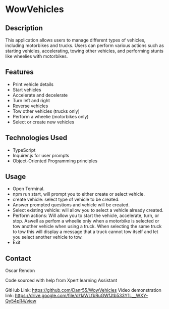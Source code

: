 # WowVehicles

## Description
This application allows users to manage different types of vehicles, including motorbikes and trucks. Users can perform various actions such as starting vehicles, accelerating, towing other vehicles, and performing stunts like wheelies with motorbikes.

## Features
- Print vehicle details
- Start vehicles
- Accelerate and decelerate
- Turn left and right
- Reverse vehicles
- Tow other vehicles (trucks only)
- Perform a wheelie (motorbikes only)
- Select or create new vehicles

## Technologies Used
- TypeScript
- Inquirer.js for user prompts
- Object-Oriented Programming principles

## Usage

- Open Terminal.
- npm run start, will prompt you to either create or select vehicle.
- create vehicle: select type of vehicle to be created.
- Answer prompted questions and vehicle will be created.
- Select existing vehicle: will allow you to select a vehicle already created.
- Perform actions: Will allow you to start the vehicle, accelerate, turn, or stop. Aswell as perfom a wheelie only when a motorbike is selected or tow another vehicle when using a truck. When selecting the same truck to tow this will display a message that a truck cannot tow itself and let you select another vehicle to tow.
- Exit

## Contact

Oscar Rendon

Code sourced with help from Xpert learning Assistant

GitHub Link: https://github.com/Danr55/WowVehicles
Video demonstration link: https://drive.google.com/file/d/1aWLfbRuGWfJtb533Y1L__WXY-Qy54pR4/view
